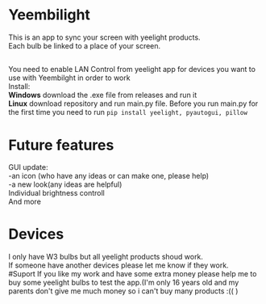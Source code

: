 # Yeembilight
This is an app to sync your screen with yeelight products.  
Each bulb be linked to a place of your screen.
##
You need to enable LAN Control from yeelight app for devices you want to use with Yeembilght in order to work  
Install:  
**Windows** download the .exe file from releases and run it  
**Linux** download repository and run main.py file. Before you run main.py for the first time you need to run ```pip install yeelight, pyautogui, pillow```
# Future features
GUI update:  
-an icon (who have any ideas or can make one, please help)  
-a new look(any ideas are helpful)  
Individual brightness controll  
And more
# Devices  
I only have W3 bulbs but all yeelight products shoud work.  
If someone have another devices please let me know if they work.  
#Suport
If you like my work and have some extra money please help me to buy some yeelight bulbs to test the app.(I'm only 16 years old and my parents don't give me much money so i can't buy many products :(( )
